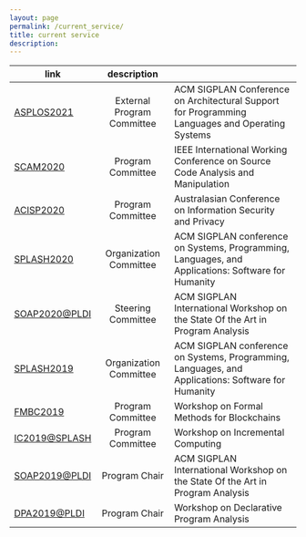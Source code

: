 ```yaml
---
layout: page
permalink: /current_service/
title: current service
description: 
---
```


|link|description||
|---|:---:|---|
| [ASPLOS2021](https://asplos-conference.org/) | External Program Committee  | ACM SIGPLAN Conference on Architectural Support for Programming Languages and Operating Systems |
| [SCAM2020](http://www.ieee-scam.org/2020/) | Program Committee  | IEEE International Working Conference on Source Code Analysis and Manipulation |
| [ACISP2020](http://nsclab.org/acisp2020/) | Program Committee | Australasian Conference on Information Security and Privacy |
| [SPLASH2020](https://2020.splashcon.org/) | Organization Committee | ACM SIGPLAN conference on Systems, Programming, Languages, and Applications: Software for Humanity|
| [SOAP2020@PLDI](https://pldi20.sigplan.org/home/SOAP-2020)  | Steering Committee | ACM SIGPLAN International Workshop on the State Of the Art in Program Analysis |
| [SPLASH2019](https://2019.splashcon.org/) | Organization Committee | ACM SIGPLAN conference on Systems, Programming, Languages, and Applications: Software for Humanity|
| [FMBC2019](https://sites.google.com/view/fmbc/home) | Program Committee | Workshop on Formal Methods for Blockchains |
| [IC2019@SPLASH](https://2019.splashcon.org/home/ic-2019) | Program Committee | Workshop on Incremental Computing |
| [SOAP2019@PLDI](https://pldi19.sigplan.org/home/SOAP-2019) | Program Chair | ACM SIGPLAN International Workshop on the State Of the Art in Program Analysis |
| [DPA2019@PLDI](https://pldi19.sigplan.org/home/dpa-2019) | Program Chair | Workshop on Declarative Program Analysis |

